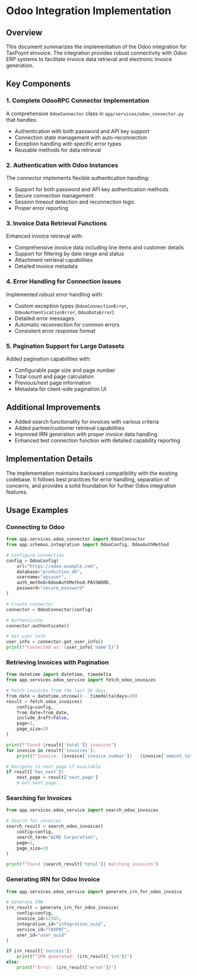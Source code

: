 # Odoo Integration Implementation

## Overview

This document summarizes the implementation of the Odoo integration for TaxPoynt eInvoice. The integration provides robust connectivity with Odoo ERP systems to facilitate invoice data retrieval and electronic invoice generation.

## Key Components

### 1. Complete OdooRPC Connector Implementation

A comprehensive `OdooConnector` class in `app/services/odoo_connector.py` that handles:
- Authentication with both password and API key support
- Connection state management with auto-reconnection
- Exception handling with specific error types
- Reusable methods for data retrieval

### 2. Authentication with Odoo Instances

The connector implements flexible authentication handling:
- Support for both password and API key authentication methods
- Secure connection management
- Session timeout detection and reconnection logic
- Proper error reporting

### 3. Invoice Data Retrieval Functions

Enhanced invoice retrieval with:
- Comprehensive invoice data including line items and customer details
- Support for filtering by date range and status
- Attachment retrieval capabilities
- Detailed invoice metadata

### 4. Error Handling for Connection Issues

Implemented robust error handling with:
- Custom exception types (`OdooConnectionError`, `OdooAuthenticationError`, `OdooDataError`)
- Detailed error messages
- Automatic reconnection for common errors
- Consistent error response format

### 5. Pagination Support for Large Datasets

Added pagination capabilities with:
- Configurable page size and page number
- Total count and page calculation
- Previous/next page information
- Metadata for client-side pagination UI

## Additional Improvements

- Added search functionality for invoices with various criteria
- Added partner/customer retrieval capabilities
- Improved IRN generation with proper invoice data handling
- Enhanced test connection function with detailed capability reporting

## Implementation Details

The implementation maintains backward compatibility with the existing codebase. It follows best practices for error handling, separation of concerns, and provides a solid foundation for further Odoo integration features.

## Usage Examples

### Connecting to Odoo

```python
from app.services.odoo_connector import OdooConnector
from app.schemas.integration import OdooConfig, OdooAuthMethod

# Configure connection
config = OdooConfig(
    url="https://odoo.example.com",
    database="production_db",
    username="apiuser",
    auth_method=OdooAuthMethod.PASSWORD,
    password="secure_password"
)

# Create connector
connector = OdooConnector(config)

# Authenticate
connector.authenticate()

# Get user info
user_info = connector.get_user_info()
print(f"Connected as: {user_info['name']}")
```

### Retrieving Invoices with Pagination

```python
from datetime import datetime, timedelta
from app.services.odoo_service import fetch_odoo_invoices

# Fetch invoices from the last 30 days
from_date = datetime.utcnow() - timedelta(days=30)
result = fetch_odoo_invoices(
    config=config,
    from_date=from_date,
    include_draft=False,
    page=1,
    page_size=20
)

print(f"Found {result['total']} invoices")
for invoice in result['invoices']:
    print(f"Invoice: {invoice['invoice_number']} - {invoice['amount_total']} {invoice['currency']['name']}")

# Navigate to next page if available
if result['has_next']:
    next_page = result['next_page']
    # Get next page...
```

### Searching for Invoices

```python
from app.services.odoo_service import search_odoo_invoices

# Search for invoices
search_result = search_odoo_invoices(
    config=config,
    search_term="ACME Corporation",
    page=1,
    page_size=10
)

print(f"Found {search_result['total']} matching invoices")
```

### Generating IRN for Odoo Invoice

```python
from app.services.odoo_service import generate_irn_for_odoo_invoice

# Generate IRN
irn_result = generate_irn_for_odoo_invoice(
    config=config,
    invoice_id=12345,
    integration_id="integration_uuid",
    service_id="TAXPNT",
    user_id="user_uuid"
)

if irn_result['success']:
    print(f"IRN generated: {irn_result['irn']}")
else:
    print(f"Error: {irn_result['error']}")
```
